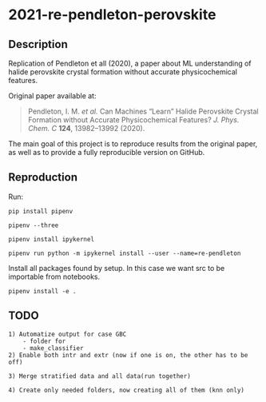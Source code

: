 # 2021-re-pendleton-perovskite

## Description

Replication of Pendleton et all (2020), a paper about ML understanding of halide perovskite crystal formation without accurate physicochemical features.

Original paper available at:

> Pendleton, I. M. *et al.* Can Machines “Learn” Halide Perovskite Crystal Formation without Accurate Physicochemical Features? *J. Phys. Chem. C* **124**, 13982–13992 (2020).

The main goal of this project is to reproduce results from the original paper, as well as to provide a fully reproducible version on GitHub.

## Reproduction

Run:

`pip install pipenv`

`pipenv --three`

`pipenv install ipykernel`

`pipenv run python -m ipykernel install --user --name=re-pendleton`

Install all packages found by setup. In this case we want src to be importable from notebooks.

`pipenv install -e .`

## TODO

    1) Automatize output for case GBC
        - folder for
        - make_classifier
    2) Enable both intr and extr (now if one is on, the other has to be off)

    3) Merge stratified data and all data(run together)

    4) Create only needed folders, now creating all of them (knn only)

